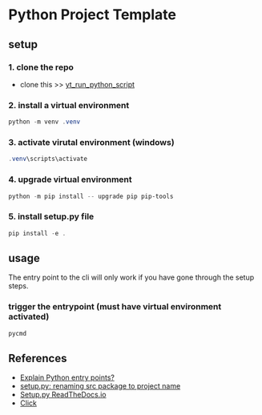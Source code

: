 # Python Project Template

## setup

### 1. clone the repo

- clone this >> [yt_run_python_script](https://github.com/bfmcneill/yt_run_python_script)

### 2. install a virtual environment

```powershell
python -m venv .venv
```

### 3. activate virutal environment (windows)

```powershell
.venv\scripts\activate
```

### 4. upgrade virtual environment

```powershell
python -m pip install -- upgrade pip pip-tools
```

### 5. install setup.py file

```powershell
pip install -e .
```

## usage

The entry point to the cli will only work if you have gone through the setup steps.

### trigger the entrypoint (must have virtual environment activated)

```powershell
pycmd
```

## References

- [Explain Python entry points?](https://stackoverflow.com/questions/774824/explain-python-entry-points)
- [setup.py: renaming src package to project name](https://stackoverflow.com/a/14421176)
- [Setup.py ReadTheDocs.io](https://setuptools.readthedocs.io/en/latest/userguide/package_discovery.html)
- [Click](https://click.palletsprojects.com/en/latest/)
